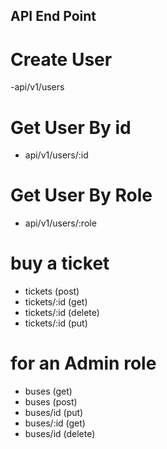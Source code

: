 ## API End Point

# Create User
-api/v1/users

# Get User By id

- api/v1/users/:id

# Get User By Role

- api/v1/users/:role

# buy a ticket

- tickets (post)
- tickets/:id (get)
- tickets/:id (delete)
- tickets/:id (put)

# for an Admin role

- buses (get)
- buses (post)
- buses/id (put)
- buses/:id (get)
- buses/id (delete)

